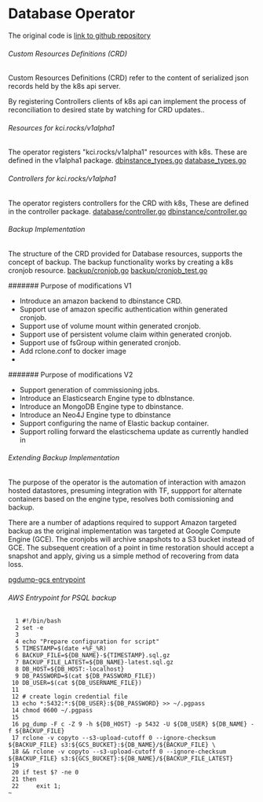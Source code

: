 # Database Operator
The original code is [link to github repository ](https://github.com/kloeckner-i/db-operator)

###### Custom Resources Definitions (CRD)
Custom Resources Definitions (CRD) refer to the content of serialized json records held by the k8s api server.

By registering Controllers clients of k8s api can implement the process of reconciliation to desired state by watching for CRD updates..

###### Resources for kci.rocks/v1alpha1
 The operator registers "kci.rocks/v1alpha1" resources with k8s. These are defined in the v1alpha1 package.
[dbinstance_types.go](../pkg/apis/kci/v1alpha1/dbinstance_types.go)
[database_types.go](../pkg/apis/kci/v1alpha1/database_types.go)

###### Controllers for kci.rocks/v1alpha1
 The operator registers controllers for the CRD with k8s,  These are defined in the controller package.
 [database/controller.go](../pkg/controller/database/controller.go)
 [dbinstance/controller.go](../pkg/controller/dbinstance/controller.go)

###### Backup Implementation
The structure of the CRD provided for Database resources, supports the concept of backup. The backup functionality works by creating a k8s cronjob resource.
[backup/cronjob.go](../pkg/controller/database/backup/cronjob.go)
[backup/cronjob_test.go](../pkg/controller/database/backup/cronjob_test.go)

####### Purpose of modifications V1
- Introduce an amazon backend to dbinstance CRD.
- Support use of amazon specific authentication within generated cronjob.
- Support use of volume mount within generated cronjob.
- Support use of persistent volume claim within generated cronjob.
- Support use of fsGroup within generated cronjob.
- Add rclone.conf to docker image
-
####### Purpose of modifications V2
- Support generation of commissioning jobs.
- Introduce an Elasticsearch Engine type to dbInstance.
- Introduce an MongoDB Engine type to dbinstance.
- Introduce an Neo4J Engine type to dbinstance
- Support configuring the name of Elastic backup container.
- Support rolling forward the elasticschema update as currently handled in

###### Extending Backup Implementation
The purpose of the operator is the automation of interaction with amazon hosted datastores, presuming integration with TF, suppport for alternate containers based on the engine type, resolves both comissioning and backup.

There are a number of adaptions required to support Amazon targeted backup as the original implementation was targeted at Google Compute Engine (GCE).
The cronjobs will archive snapshots to a S3 bucket instead of GCE.
The subsequent creation of a point in time restoration should accept a snapshot and apply, giving us a simple method of recovering from data loss.

[pgdump-gcs entrypoint](https://github.com/kloeckner-i/pgdump-gcs/blob/master/entrypoint.sh)

###### AWS  Entrypoint for PSQL backup

```
  1 #!/bin/bash
  2 set -e
  3
  4 echo "Prepare configuration for script"
  5 TIMESTAMP=$(date +%F_%R)
  6 BACKUP_FILE=${DB_NAME}-${TIMESTAMP}.sql.gz
  7 BACKUP_FILE_LATEST=${DB_NAME}-latest.sql.gz
  8 DB_HOST=${DB_HOST:-localhost}
  9 DB_PASSWORD=$(cat ${DB_PASSWORD_FILE})
 10 DB_USER=$(cat ${DB_USERNAME_FILE})
 11
 12 # create login credential file
 13 echo *:5432:*:${DB_USER}:${DB_PASSWORD} >> ~/.pgpass
 14 chmod 0600 ~/.pgpass
 15
 16 pg_dump -F c -Z 9 -h ${DB_HOST} -p 5432 -U ${DB_USER} ${DB_NAME} -f ${BACKUP_FILE}
 17 rclone -v copyto --s3-upload-cutoff 0 --ignore-checksum  ${BACKUP_FILE} s3:${GCS_BUCKET}:${DB_NAME}/${BACKUP_FILE} \
 18 && rclone -v copyto --s3-upload-cutoff 0 --ignore-checksum  ${BACKUP_FILE} s3:${GCS_BUCKET}:${DB_NAME}/${BACKUP_FILE_LATEST}
 19
 20 if test $? -ne 0
 21 then
 22     exit 1;
~
```
